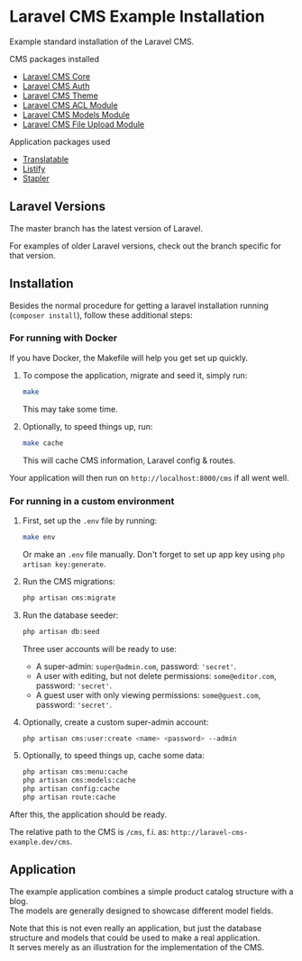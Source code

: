 # Laravel CMS Example Installation

Example standard installation of the Laravel CMS.

CMS packages installed

- [Laravel CMS Core](https://github.com/czim/laravel-cms-core)
- [Laravel CMS Auth](https://github.com/czim/laravel-cms-auth)
- [Laravel CMS Theme](https://github.com/czim/laravel-cms-theme)
- [Laravel CMS ACL Module](https://github.com/czim/laravel-cms-acl-module)
- [Laravel CMS Models Module](https://github.com/czim/laravel-cms-models)
- [Laravel CMS File Upload Module](https://github.com/czim/laravel-cms-upload-module)


Application packages used

- [Translatable](https://github.com/dimsav/laravel-translatable)
- [Listify](https://github.com/czim/laravel-listify)
- [Stapler](https://github.com/CodeSleeve/laravel-stapler)


## Laravel Versions

The master branch has the latest version of Laravel.

For examples of older Laravel versions, check out the branch specific for that version. 

## Installation

Besides the normal procedure for getting a laravel installation running (`composer install`), follow these additional steps:

### For running with Docker

If you have Docker, the Makefile will help you get set up quickly.

1. To compose the application, migrate and seed it, simply run:

    ```bash
    make
    ```
    
    This may take some time.

2. Optionally, to speed things up, run:

    ```bash
    make cache
    ```
    
    This will cache CMS information, Laravel config & routes.

Your application will then run on `http://localhost:8000/cms` if all went well.

### For running in a custom environment

1. First, set up the `.env` file by running:
    
    ```bash
    make env
    ```

    Or make an `.env` file manually. 
    Don't forget to set up app key using `php artisan key:generate`.

2. Run the CMS migrations:

    ```bash
    php artisan cms:migrate
    ```

3. Run the database seeder:

    ```bash
    php artisan db:seed
    ```
    
    Three user accounts will be ready to use:
    
    - A super-admin: `super@admin.com`, password: `'secret'`.
    - A user with editing, but not delete permissions: `some@editor.com`, password: `'secret'`.
    - A guest user with only viewing permissions: `some@guest.com`, password: `'secret'`.

4. Optionally, create a custom super-admin account:

    ```bash
    php artisan cms:user:create <name> <password> --admin
    ```

5. Optionally, to speed things up, cache some data:

    ```bash
    php artisan cms:menu:cache
    php artisan cms:models:cache
    php artisan config:cache
    php artisan route:cache
    ```

After this, the application should be ready.

The relative path to the CMS is `/cms`, f.i. as: `http://laravel-cms-example.dev/cms`.


## Application

The example application combines a simple product catalog structure with a blog.  
The models are generally designed to showcase different model fields.

Note that this is not even really an application, but just the database structure and models that could be used to make a real application.  
It serves merely as an illustration for the implementation of the CMS.

